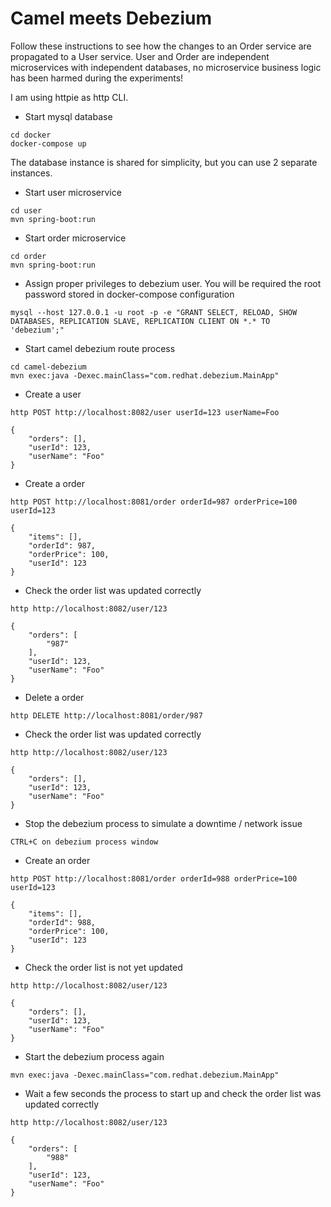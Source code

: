 # Camel meets Debezium

Follow these instructions to see how the changes to an Order service are propagated to a User service. User and Order are independent microservices with independent databases, no microservice business logic has been harmed during the experiments!

I am using httpie as http CLI.

* Start mysql database
```
cd docker
docker-compose up
```
The database instance is shared for simplicity, but you can use 2 separate instances.
* Start user microservice
```
cd user
mvn spring-boot:run
```
* Start order microservice
```
cd order
mvn spring-boot:run
```
* Assign proper privileges to debezium user. You will be required the root password stored in docker-compose configuration
```
mysql --host 127.0.0.1 -u root -p -e "GRANT SELECT, RELOAD, SHOW DATABASES, REPLICATION SLAVE, REPLICATION CLIENT ON *.* TO 'debezium';"
```
* Start camel debezium route process
```
cd camel-debezium
mvn exec:java -Dexec.mainClass="com.redhat.debezium.MainApp"
```
* Create a user
```
http POST http://localhost:8082/user userId=123 userName=Foo

{
    "orders": [],
    "userId": 123,
    "userName": "Foo"
}
```
* Create a order
```
http POST http://localhost:8081/order orderId=987 orderPrice=100 userId=123

{
    "items": [],
    "orderId": 987,
    "orderPrice": 100,
    "userId": 123
}
```
* Check the order list was updated correctly
```
http http://localhost:8082/user/123

{
    "orders": [
        "987"
    ],
    "userId": 123,
    "userName": "Foo"
}
```
* Delete a order
```
http DELETE http://localhost:8081/order/987
```
* Check the order list was updated correctly
```
http http://localhost:8082/user/123

{
    "orders": [],
    "userId": 123,
    "userName": "Foo"
}
```
* Stop the debezium process to simulate a downtime / network issue
```
CTRL+C on debezium process window
```
* Create an order
```
http POST http://localhost:8081/order orderId=988 orderPrice=100 userId=123

{
    "items": [],
    "orderId": 988,
    "orderPrice": 100,
    "userId": 123
}
```
* Check the order list is not yet updated
```
http http://localhost:8082/user/123

{
    "orders": [],
    "userId": 123,
    "userName": "Foo"
}
```
* Start the debezium process again
```
mvn exec:java -Dexec.mainClass="com.redhat.debezium.MainApp"
```
* Wait a few seconds the process to start up and check the order list was updated correctly
```
http http://localhost:8082/user/123

{
    "orders": [
        "988"
    ],
    "userId": 123,
    "userName": "Foo"
}
```
